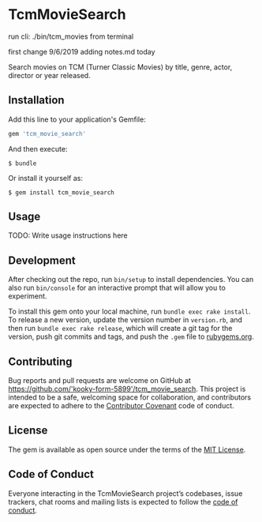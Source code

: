# TcmMovieSearch

run cli:
./bin/tcm_movies from terminal

first change 9/6/2019
  adding notes.md today

Search movies on TCM (Turner Classic Movies) by title, genre, actor, director or year released.

## Installation

Add this line to your application's Gemfile:

```ruby
gem 'tcm_movie_search'
```

And then execute:

    $ bundle

Or install it yourself as:

    $ gem install tcm_movie_search

## Usage

TODO: Write usage instructions here

## Development

After checking out the repo, run `bin/setup` to install dependencies. You can also run `bin/console` for an interactive prompt that will allow you to experiment.

To install this gem onto your local machine, run `bundle exec rake install`. To release a new version, update the version number in `version.rb`, and then run `bundle exec rake release`, which will create a git tag for the version, push git commits and tags, and push the `.gem` file to [rubygems.org](https://rubygems.org).

## Contributing

Bug reports and pull requests are welcome on GitHub at https://github.com/'kooky-form-5899'/tcm_movie_search. This project is intended to be a safe, welcoming space for collaboration, and contributors are expected to adhere to the [Contributor Covenant](http://contributor-covenant.org) code of conduct.

## License

The gem is available as open source under the terms of the [MIT License](https://opensource.org/licenses/MIT).

## Code of Conduct

Everyone interacting in the TcmMovieSearch project’s codebases, issue trackers, chat rooms and mailing lists is expected to follow the [code of conduct](https://github.com/'kooky-form-5899'/tcm_movie_search/blob/master/CODE_OF_CONDUCT.md).
